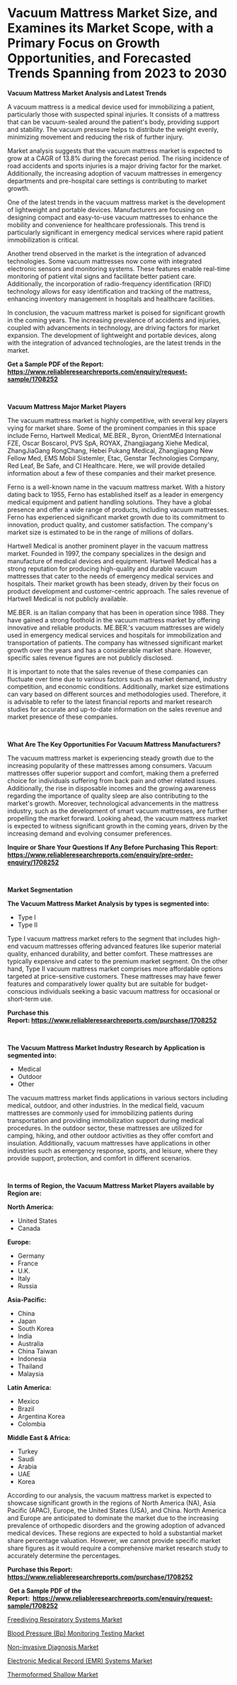 <p><h1>Vacuum Mattress Market Size, and Examines its Market Scope, with a Primary Focus on Growth Opportunities, and Forecasted Trends Spanning from 2023 to 2030</h1></p><p><strong>Vacuum Mattress Market Analysis and Latest Trends</strong></p>
<p><p>A vacuum mattress is a medical device used for immobilizing a patient, particularly those with suspected spinal injuries. It consists of a mattress that can be vacuum-sealed around the patient's body, providing support and stability. The vacuum pressure helps to distribute the weight evenly, minimizing movement and reducing the risk of further injury.</p><p>Market analysis suggests that the vacuum mattress market is expected to grow at a CAGR of 13.8% during the forecast period. The rising incidence of road accidents and sports injuries is a major driving factor for the market. Additionally, the increasing adoption of vacuum mattresses in emergency departments and pre-hospital care settings is contributing to market growth.</p><p>One of the latest trends in the vacuum mattress market is the development of lightweight and portable devices. Manufacturers are focusing on designing compact and easy-to-use vacuum mattresses to enhance the mobility and convenience for healthcare professionals. This trend is particularly significant in emergency medical services where rapid patient immobilization is critical.</p><p>Another trend observed in the market is the integration of advanced technologies. Some vacuum mattresses now come with integrated electronic sensors and monitoring systems. These features enable real-time monitoring of patient vital signs and facilitate better patient care. Additionally, the incorporation of radio-frequency identification (RFID) technology allows for easy identification and tracking of the mattress, enhancing inventory management in hospitals and healthcare facilities.</p><p>In conclusion, the vacuum mattress market is poised for significant growth in the coming years. The increasing prevalence of accidents and injuries, coupled with advancements in technology, are driving factors for market expansion. The development of lightweight and portable devices, along with the integration of advanced technologies, are the latest trends in the market.</p></p>
<p><strong>Get a Sample PDF of the Report:&nbsp; <a href="https://www.reliableresearchreports.com/enquiry/request-sample/1708252">https://www.reliableresearchreports.com/enquiry/request-sample/1708252</a></strong></p>
<p>&nbsp;</p>
<p><strong>Vacuum Mattress Major Market Players</strong></p>
<p><p>The vacuum mattress market is highly competitive, with several key players vying for market share. Some of the prominent companies in this space include Ferno, Hartwell Medical, ME.BER., Byron, OrientMEd International FZE, Oscar Boscarol, PVS SpA, ROYAX, Zhangjiagang Xiehe Medical, ZhangJiaGang RongChang, Hebei Pukang Medical, Zhangjiagang New Fellow Med, EMS Mobil Sistemler, Etac, Genstar Technologies Company, Red Leaf, Be Safe, and CI Healthcare. Here, we will provide detailed information about a few of these companies and their market presence.</p><p>Ferno is a well-known name in the vacuum mattress market. With a history dating back to 1955, Ferno has established itself as a leader in emergency medical equipment and patient handling solutions. They have a global presence and offer a wide range of products, including vacuum mattresses. Ferno has experienced significant market growth due to its commitment to innovation, product quality, and customer satisfaction. The company's market size is estimated to be in the range of millions of dollars.</p><p>Hartwell Medical is another prominent player in the vacuum mattress market. Founded in 1997, the company specializes in the design and manufacture of medical devices and equipment. Hartwell Medical has a strong reputation for producing high-quality and durable vacuum mattresses that cater to the needs of emergency medical services and hospitals. Their market growth has been steady, driven by their focus on product development and customer-centric approach. The sales revenue of Hartwell Medical is not publicly available.</p><p>ME.BER. is an Italian company that has been in operation since 1988. They have gained a strong foothold in the vacuum mattress market by offering innovative and reliable products. ME.BER.'s vacuum mattresses are widely used in emergency medical services and hospitals for immobilization and transportation of patients. The company has witnessed significant market growth over the years and has a considerable market share. However, specific sales revenue figures are not publicly disclosed.</p><p>It is important to note that the sales revenue of these companies can fluctuate over time due to various factors such as market demand, industry competition, and economic conditions. Additionally, market size estimations can vary based on different sources and methodologies used. Therefore, it is advisable to refer to the latest financial reports and market research studies for accurate and up-to-date information on the sales revenue and market presence of these companies.</p></p>
<p>&nbsp;</p>
<p><strong>What Are The Key Opportunities For Vacuum Mattress Manufacturers?</strong></p>
<p><p>The vacuum mattress market is experiencing steady growth due to the increasing popularity of these mattresses among consumers. Vacuum mattresses offer superior support and comfort, making them a preferred choice for individuals suffering from back pain and other related issues. Additionally, the rise in disposable incomes and the growing awareness regarding the importance of quality sleep are also contributing to the market's growth. Moreover, technological advancements in the mattress industry, such as the development of smart vacuum mattresses, are further propelling the market forward. Looking ahead, the vacuum mattress market is expected to witness significant growth in the coming years, driven by the increasing demand and evolving consumer preferences.</p></p>
<p><strong>Inquire or Share Your Questions If Any Before Purchasing This Report: <a href="https://www.reliableresearchreports.com/enquiry/pre-order-enquiry/1708252">https://www.reliableresearchreports.com/enquiry/pre-order-enquiry/1708252</a></strong></p>
<p>&nbsp;</p>
<p><strong>Market Segmentation</strong></p>
<p><strong>The Vacuum Mattress Market Analysis by types is segmented into:</strong></p>
<p><ul><li>Type I</li><li>Type II</li></ul></p>
<p><p>Type I vacuum mattress market refers to the segment that includes high-end vacuum mattresses offering advanced features like superior material quality, enhanced durability, and better comfort. These mattresses are typically expensive and cater to the premium market segment. On the other hand, Type II vacuum mattress market comprises more affordable options targeted at price-sensitive customers. These mattresses may have fewer features and comparatively lower quality but are suitable for budget-conscious individuals seeking a basic vacuum mattress for occasional or short-term use.</p></p>
<p><strong>Purchase this Report:&nbsp;<a href="https://www.reliableresearchreports.com/purchase/1708252">https://www.reliableresearchreports.com/purchase/1708252</a></strong></p>
<p>&nbsp;</p>
<p><strong>The Vacuum Mattress Market Industry Research by Application is segmented into:</strong></p>
<p><ul><li>Medical</li><li>Outdoor</li><li>Other</li></ul></p>
<p><p>The vacuum mattress market finds applications in various sectors including medical, outdoor, and other industries. In the medical field, vacuum mattresses are commonly used for immobilizing patients during transportation and providing immobilization support during medical procedures. In the outdoor sector, these mattresses are utilized for camping, hiking, and other outdoor activities as they offer comfort and insulation. Additionally, vacuum mattresses have applications in other industries such as emergency response, sports, and leisure, where they provide support, protection, and comfort in different scenarios.</p></p>
<p>&nbsp;</p>
<p><strong>In terms of Region, the Vacuum Mattress Market Players available by Region are:</strong></p>
<p>
    <p> <strong> North America: </strong>
        <ul>
            <li>United States</li>
            <li>Canada</li>
        </ul>
        </p> 
    <p> <strong> Europe: </strong>
        <ul>
            <li>Germany</li>
            <li>France</li>
            <li>U.K.</li>
            <li>Italy</li>
            <li>Russia</li>
        </ul>
        </p> 
    <p> <strong> Asia-Pacific: </strong>
        <ul>
            <li>China</li>
            <li>Japan</li>
            <li>South Korea</li>
            <li>India</li>
            <li>Australia</li>
            <li>China Taiwan</li>
            <li>Indonesia</li>
            <li>Thailand</li>
            <li>Malaysia</li>
        </ul>
        </p> 
    <p> <strong> Latin America: </strong>
        <ul>
            <li>Mexico</li>
            <li>Brazil</li>
            <li>Argentina Korea</li>
            <li>Colombia</li>
        </ul>
        </p> 
    <p> <strong> Middle East & Africa: </strong>
        <ul>
            <li>Turkey</li>
            <li>Saudi</li>
            <li>Arabia</li>
            <li>UAE</li>
            <li>Korea</li>
        </ul>
    </p>
    </p>
<p><p>According to our analysis, the vacuum mattress market is expected to showcase significant growth in the regions of North America (NA), Asia Pacific (APAC), Europe, the United States (USA), and China. North America and Europe are anticipated to dominate the market due to the increasing prevalence of orthopedic disorders and the growing adoption of advanced medical devices. These regions are expected to hold a substantial market share percentage valuation. However, we cannot provide specific market share figures as it would require a comprehensive market research study to accurately determine the percentages.</p></p>
<p><strong>Purchase this Report: <a href="https://www.reliableresearchreports.com/purchase/1708252">https://www.reliableresearchreports.com/purchase/1708252</a></strong></p>
<p>&nbsp;<strong>Get a Sample PDF of the Report:&nbsp;&nbsp;<a href="https://www.reliableresearchreports.com/enquiry/request-sample/1708252">https://www.reliableresearchreports.com/enquiry/request-sample/1708252</a></strong></p>
<p><strong></strong></p>
<p><p><a href="https://medium.com/@noelkunzei1/freediving-respiratory-systems-market-insight-market-trends-growth-forecasted-from-2023-to-2030-b942485bd3bb">Freediving Respiratory Systems Market</a></p><p><a href="https://www.linkedin.com/pulse/blood-pressure-bp-monitoring-testing-market-challenges-vruhc/">Blood Pressure (Bp) Monitoring Testing Market</a></p><p><a href="https://www.linkedin.com/pulse/non-invasive-diagnosis-market-insights-players-forecast-xvf6c/">Non-invasive Diagnosis Market</a></p><p><a href="https://www.linkedin.com/pulse/electronic-medical-record-emr-systems-market-size-growth-khrac/">Electronic Medical Record (EMR) Systems Market</a></p><p><a href="https://medium.com/@lorenzmayer1995/thermoformed-shallow-market-report-reveals-the-latest-trends-and-growth-opportunities-of-this-7abe55826dc0">Thermoformed Shallow Market</a></p></p>